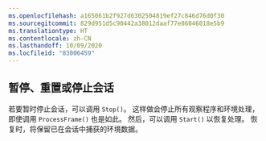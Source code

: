 ```yaml
---
ms.openlocfilehash: a165061b2f927d6302504819ef27c846d76d0f30
ms.sourcegitcommit: 829d951d5c90442a38012daaf77e86046018e5b9
ms.translationtype: HT
ms.contentlocale: zh-CN
ms.lasthandoff: 10/09/2020
ms.locfileid: "83006459"
---
```

## <a name="pause-reset-or-stop-the-session"></a>暂停、重置或停止会话

若要暂时停止会话，可以调用 `Stop()`。 这样做会停止所有观察程序和环境处理，即使调用 `ProcessFrame()` 也是如此。 然后，可以调用 `Start()` 以恢复处理。 恢复时，将保留已在会话中捕获的环境数据。

